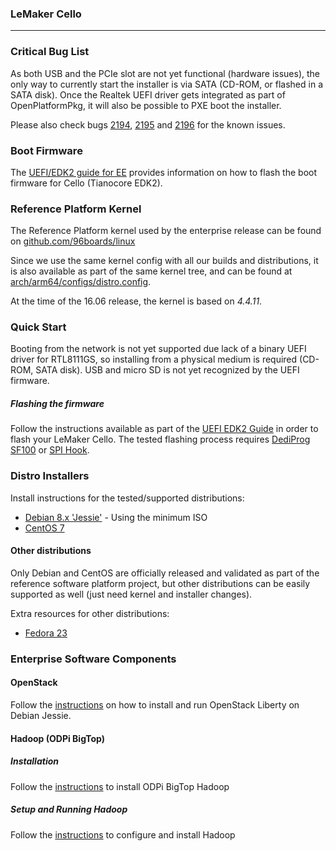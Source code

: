 ### LeMaker Cello

***

### Critical Bug List

As both USB and the PCIe slot are not yet functional (hardware issues), the only way to currently start the installer is via SATA (CD-ROM, or flashed in a SATA disk). Once the Realtek UEFI driver gets integrated as part of OpenPlatformPkg, it will also be possible to PXE boot the installer.

Please also check bugs [2194](https://bugs.linaro.org/show_bug.cgi?id=2194), [2195](https://bugs.linaro.org/show_bug.cgi?id=2195) and [2196](https://bugs.linaro.org/show_bug.cgi?id=2196) for the known issues.

### Boot Firmware

The [UEFI/EDK2 guide for EE](../../../../EECommon/UEFI-EDK2-Guide-EE.md) provides information on how to flash the boot firmware for Cello (Tianocore EDK2).

### Reference Platform Kernel

The Reference Platform kernel used by the enterprise release can be found on [github.com/96boards/linux](https://github.com/96boards/linux/tree/96b/releases/2016.06)

Since we use the same kernel config with all our builds and distributions, it is also available as part of the same kernel tree, and can be found at [arch/arm64/configs/distro.config](https://github.com/96boards/linux/blob/96b/releases/2016.06/arch/arm64/configs/distro.config).

At the time of the 16.06 release, the kernel is based on *4.4.11*.

### Quick Start

Booting from the network is not yet supported due lack of a binary UEFI driver for RTL8111GS, so installing from a physical medium is required (CD-ROM, SATA disk). USB and micro SD is not yet recognized by the UEFI firmware.

##### Flashing the firmware

Follow the instructions available as part of the [UEFI EDK2 Guide](../../../../EECommon/UEFI-EDK2-Guide-EE.md#amd-overdrive) in order to flash your LeMaker Cello. The tested flashing process requires [DediProg SF100](https://www.dediprog.com/pd/spi-flash-solution/SF100) or [SPI Hook](https://www.tincantools.com/spi-hook/).

### Distro Installers

Install instructions for the tested/supported distributions:
* [Debian 8.x 'Jessie'](../../../../EECommon/Install-Debian-Jessie.md#loading-debian-installer-from-the-minimal-cd) - Using the minimum ISO
* [CentOS 7](../../../../EECommon/Install-CentOS-7.md)

#### Other distributions

Only Debian and CentOS are officially released and validated as part of the reference software platform project, but other distributions can be easily supported as well (just need kernel and installer changes).

Extra resources for other distributions:
* [Fedora 23](../../../../EECommon/Install-Fedora-23.md)

### Enterprise Software Components

#### OpenStack

Follow the [instructions](../../../../EECommon/OpenStack-Liberty.md) on how to install and run OpenStack Liberty on Debian Jessie.

#### Hadoop (ODPi BigTop)

##### Installation

Follow the [instructions](../../../../EECommon/ODPi-Hadoop-Installation.md) to install ODPi BigTop Hadoop

##### Setup and Running Hadoop

Follow the [instructions](../../../../EECommon/ODPi-BigTop-Hadoop-Config-Run.md) to configure and install Hadoop
